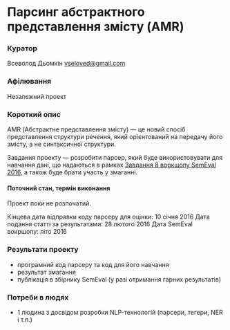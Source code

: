 # Парсинг абстрактного представлення змісту (AMR)

### Куратор

Всеволод Дьомкін <vseloved@gmail.com>

### Афілювання

Незалежний проект

### Короткий опис

AMR (Абстрактне представлення змісту) — це новий спосіб представлення структури речення, який орієнтований на передачу його змісту, а не синтаксичної структури.

Завдання проекту — розробити парсер, який буде використовувати для навчання дані, що надаються в рамках [Завдання 8 воркшопу SemEval 2016](http://alt.qcri.org/semeval2016/task8/), а також буде брати участь у змаганні.

#### Поточний стан, термін виконання

Проект поки не розпочатий.

Кінцева дата відправки коду парсеру для оцінки: 10 січня 2016
Дата подання статті за результатами: 28 лютого 2016
Дата SemEval вокршопу: літо 2016

### Результати проекту

- програмний код парсеру та код для його навчання
- результат змагання
- публікація в збірнику SemEval (у разі отримання гарних результатів)

### Потреби в людях

- 1 людина з досвідом розробки NLP-технологій (парсери, тегери, NER і т.п.)
